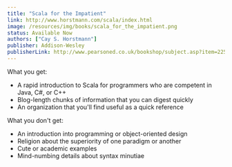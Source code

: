 ```yaml
---
title: "Scala for the Impatient"
link: http://www.horstmann.com/scala/index.html
image: /resources/img/books/scala_for_the_impatient.png
status: Available Now
authors: ["Cay S. Horstmann"]
publisher: Addison-Wesley
publisherLink: http://www.pearsoned.co.uk/bookshop/subject.asp?item=225
---
```


What you get:

* A rapid introduction to Scala for programmers who are competent in Java, C#, or C++
* Blog-length chunks of information that you can digest quickly
* An organization that you'll find useful as a quick reference

What you don't get:

* An introduction into programming or object-oriented design
* Religion about the superiority of one paradigm or another
* Cute or academic examples
* Mind-numbing details about syntax minutiae
